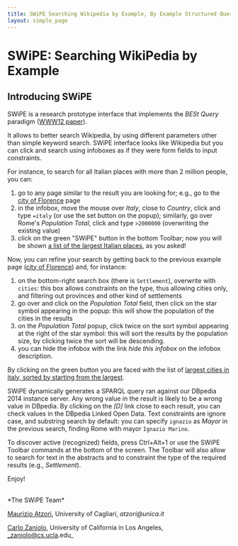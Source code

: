 ```yaml
---
title: SWiPE Searching Wikipedia by Example, By Example Structured Queries, BESt Query
layout: simple_page
---
```



# SWiPE: Searching WikiPedia by Example


## Introducing SWiPE
SWiPE is a research prototype interface that implements the _BESt Query_ paradigm ([WWW12 paper](http://www2012.wwwconference.org/proceedings/companion/p309.pdf)). 

It allows to better search Wikipedia, by using different parameters other than simple keyword search.
SWiPE interface looks like Wikipedia but you can click and search using infoboxes as if they were form fields to input constraints.

For instance, to search for all Italian places with more than 2 million people, you can:

1. go to any page similar to the result you are looking for; e.g., go to the [city of Florence](/wiki/Florence) page
2. in the infobox, move the mouse over _Italy_, close to *Country*, click and type `=italy` (or use the set button on the popup); similarly, go over Rome's *Population Total*, click and type `>2000000` (overwriting the existing value)
3. click on the green "SWiPE" button in the bottom Toolbar; now you will be shown [a list of the largest Italian places](/wiki/Special:SwipeSearch?sp=Florence&dbo%3Acountry=Italy&dbo%3ApopulationTotal=%3E2000000), as you asked!

Now, you can refine your search by getting back to the previous example page ([city of Florence](/wiki/Florence)) and, for instance:

1. on the bottom-right search box (there is `Settlement`), overwrite with `cities`: this box allows constraints on the type,   thus allowing cities only, and filtering out provinces and other kind of settlements
2. go over and click on the *Population Total* field, then click on the star symbol appearing in the popup: this will show the population of the cities in the results
3. on the *Population Total* popup, click twice on the sort symbol appearing at the right of the star symbol: this will sort the results by the population size, by clicking twice the sort will be descending.
4. you can hide the infobox with the link _hide this infobox_ on the infobox description.

By clicking on the green button you are faced with the list of [largest cities in italy, sorted by starting from the largest](/wiki/Special:SwipeSearch?sp=Florence&dbo%3Acountry=Italy&dbo%3ApopulationTotal=%3E2000000&rdf%3Atype=cities&dbo%3ApopulationTotal=*&dbo:populationTotal=^desc).

SWiPE dynamically generates a SPARQL query ran against our DBpedia 2014 instance server. Any wrong value in the result is likely to be a wrong value in DBpedia. By clicking on the _[D]_ link close to each result, you can check values in the DBpedia Linked Open Data.
Text constraints are ignore case, and substring search by default: you can specify `ignazio` as *Mayor* in the previous search, finding Rome with mayor `Ignazio Marino`.

To discover active (recognized) fields, press Ctrl+Alt+1 or use the SWiPE Toolbar commands at the bottom of the screen. The Toolbar will also allow to search for text in the abstracts and to constraint the type of the required results (e.g., _Settlement_).

Enjoy!

<br/>
*The SWiPE Team*

[Maurizio Atzori](http://atzori.webofcode.org/), University of Cagliari, _atzori@unica.it_

[Carlo Zaniolo](http://www.cs.ucla.edu/~zaniolo/), University of California in Los Angeles, _zaniolo@cs.ucla.edu_

